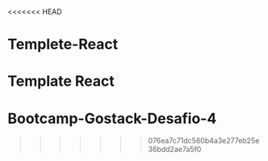 <<<<<<< HEAD
# Templete-React
Template React
=======
# Bootcamp-Gostack-Desafio-4
>>>>>>> 076ea7c71dc560b4a3e277eb25e36bdd2ae7a5f0
